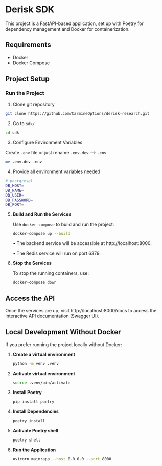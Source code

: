 # Derisk SDK

This project is a FastAPI-based application, set up with Poetry for dependency management and Docker for containerization.

## Requirements

- Docker
- Docker Compose

## Project Setup

### Run the Project

1. Clone git repository

```bash
git clone https://github.com/CarmineOptions/derisk-research.git
```

2. Go to `sdk/`


```bash
cd sdk 
```

3. Configure Environment Variables

Create `.env` file or just rename `.env.dev` --> `.env`

```bash
mv .env.dev .env
```

4. Provide all environment variables needed

```bash
# postgresql 
DB_HOST=
DB_NAME=
DB_USER=
DB_PASSWORD=
DB_PORT=
```

5. **Build and Run the Services**

   Use `docker-compose` to build and run the project:

   ```bash
   docker-compose up --build
   ```

   • The backend service will be accessible at http://localhost:8000.

   • The Redis service will run on port 6379.

6. **Stop the Services**

   To stop the running containers, use:

   ```bash
   docker-compose down
   ```

## Access the API

Once the services are up, visit http://localhost:8000/docs to access the interactive API documentation (Swagger UI).

## Local Development Without Docker

If you prefer running the project locally without Docker:

1. **Create a virtual environment**

   ```bash
   python -m venv .venv
   ```

2. **Activate virtual environment**

   ```bash
   source .venv/bin/activate
   ```

3. **Install Poetry**

   ```bash
   pip install poetry
   ```

4. **Install Dependencies**

   ```bash
   poetry install
   ```

5. **Activate Poetry shell**

   ```bash
   poetry shell
   ```

6. **Run the Application**

   ```bash
   uvicorn main:app --host 0.0.0.0 --port 8000
   ```
